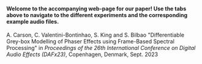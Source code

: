 

#### Welcome to the accompanying web-page for our paper! Use the tabs above to navigate to the different experiments and the corresponding example audio files.

A. Carson, C. Valentini-Bontinhao, S. King and S. Bilbao "Differentiable Grey-box Modelling of Phaser Effects using Frame-Based Spectral Processing"
in *Proceedings of the 26th International Conference on Digital Audio Effects (DAFx23)*, Copenhagen, Denmark, Sept. 2023